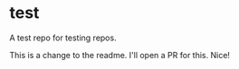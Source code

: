 # test
A test repo for testing repos.

This is a change to the readme. I'll open a PR for this. Nice!
